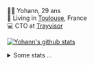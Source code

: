 <p>
  👨🏻 <bold>Yohann</bold>, 29 ans<br/>
  💼 Living in <a href="https://www.google.com/maps?q=toulouse">Toulouse</a>, France<br/>
  💻 CTO at <a href="https://trayvisor.com/">Trayvisor</a><br/>
</p>

<a href="https://github.com/anuraghazra/github-readme-stats"><img align="center" src="https://github-readme-stats-dviw-8taegaswk-yohann84ls-projects.vercel.app//api?username=yohann84L&show_icons=true&include_all_commits=true" alt="Yohann's github stats" /> </a>


<details>
  <summary>Some stats ...</summary><br/>
  

<!--START_SECTION:waka-->
![Code Time](http://img.shields.io/badge/Code%20Time-1%2C223%20hrs%2016%20mins-blue)

![Profile Views](http://img.shields.io/badge/Profile%20Views-0-blue)

**🐱 My GitHub Data** 

> 📦 440.9 kB Used in GitHub's Storage 
 > 
> 🏆 236 Contributions in the Year 2025
 > 
> 🚫 Not Opted to Hire
 > 
> 📜 26 Public Repositories 
 > 
> 🔑 21 Private Repositories 
 > 
**I'm an Early 🐤** 

```text
🌞 Morning                22953 commits       ███████░░░░░░░░░░░░░░░░░░   29.95 % 
🌆 Daytime                44161 commits       ██████████████░░░░░░░░░░░   57.61 % 
🌃 Evening                9397 commits        ███░░░░░░░░░░░░░░░░░░░░░░   12.26 % 
🌙 Night                  139 commits         ░░░░░░░░░░░░░░░░░░░░░░░░░   00.18 % 
```
📅 **I'm Most Productive on Wednesday** 

```text
Monday                   14565 commits       █████░░░░░░░░░░░░░░░░░░░░   19.00 % 
Tuesday                  14407 commits       █████░░░░░░░░░░░░░░░░░░░░   18.80 % 
Wednesday                15878 commits       █████░░░░░░░░░░░░░░░░░░░░   20.71 % 
Thursday                 15602 commits       █████░░░░░░░░░░░░░░░░░░░░   20.35 % 
Friday                   14777 commits       █████░░░░░░░░░░░░░░░░░░░░   19.28 % 
Saturday                 543 commits         ░░░░░░░░░░░░░░░░░░░░░░░░░   00.71 % 
Sunday                   878 commits         ░░░░░░░░░░░░░░░░░░░░░░░░░   01.15 % 
```


📊 **This Week I Spent My Time On** 

```text
🕑︎ Time Zone: Europe/Paris

💬 Programming Languages: 
Python                   39 mins             ████████████████████████░   95.11 % 
Other                    2 mins              █░░░░░░░░░░░░░░░░░░░░░░░░   04.89 % 

🔥 Editors: 
Zed                      41 mins             █████████████████████████   100.00 % 

💻 Operating System: 
Mac                      41 mins             █████████████████████████   100.00 % 
```

**I Mostly Code in Python** 

```text
Python                   25 repos            ██████████████░░░░░░░░░░░   54.35 % 
Jupyter Notebook         4 repos             ██░░░░░░░░░░░░░░░░░░░░░░░   08.70 % 
JavaScript               3 repos             ██░░░░░░░░░░░░░░░░░░░░░░░   06.52 % 
HTML                     2 repos             █░░░░░░░░░░░░░░░░░░░░░░░░   04.35 % 
Shell                    1 repo              █░░░░░░░░░░░░░░░░░░░░░░░░   02.17 % 
```




 Last Updated on 09/03/2025 00:40:30 UTC
<!--END_SECTION:waka-->
